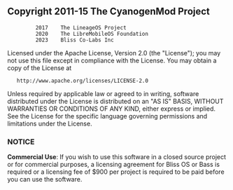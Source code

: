 ##   Copyright 2011-15 The CyanogenMod Project
             2017    The LineageOS Project
             2020    The LibreMobileOS Foundation
             2023    Bliss Co-Labs Inc

   Licensed under the Apache License, Version 2.0 (the "License");
   you may not use this file except in compliance with the License.
   You may obtain a copy of the License at

       http://www.apache.org/licenses/LICENSE-2.0

   Unless required by applicable law or agreed to in writing, software
   distributed under the License is distributed on an "AS IS" BASIS,
   WITHOUT WARRANTIES OR CONDITIONS OF ANY KIND, either express or implied.
   See the License for the specific language governing permissions and
   limitations under the License.

### NOTICE

   **Commercial Use**: If you wish to use this software in a closed source 
   project or for commercial purposes, a licensing agreement for Bliss OS or Bass is required or a licensing fee of \$900 per project is required to be paid before you can use the software.
